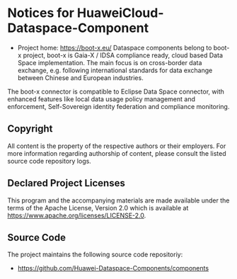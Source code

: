 # Notices for HuaweiCloud-Dataspace-Component


* Project home: https://boot-x.eu/
Dataspace components belong to boot-x project, boot-x is Gaia-X / IDSA compliance ready, cloud based Data Space implementation. The main focus is on cross-border data exchange, e.g. following international standards for data exchange between Chinese and European industries.

The boot-x connector is compatible to Eclipse Data Space connector, with enhanced features like local data usage policy management and enforcement, Self-Sovereign identity federation and compliance monitoring.

## Copyright

All content is the property of the respective authors or their employers. For more information regarding authorship of content, please consult the listed source code repository logs.

## Declared Project Licenses

This program and the accompanying materials are made available under the terms of the Apache License, Version 2.0 which is available at https://www.apache.org/licenses/LICENSE-2.0.


## Source Code

The project maintains the following source code repositoriy:

* https://github.com/Huawei-Dataspace-Components/components

